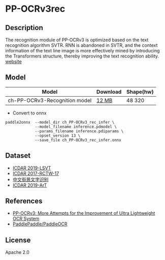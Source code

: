 <!--- SPDX-License-Identifier: Apache 2.0 -->

# PP-OCRv3rec

## Description

The recognition module of PP-OCRv3 is optimized based on the text recognition
algorithm SVTR. RNN is abandoned in SVTR, and the context information of the
text line image is more effectively mined by introducing the Transformers
structure, thereby improving the text recognition ability.
[website](https://github.com/PaddlePaddle/PaddleOCR/blob/release/2.6/doc/doc_en/PP-OCRv3_introduction_en.md)

## Model

| Model                          | Download                              | Shape(hw) |
| ------------------------------ |:------------------------------------- |:--------- |
| ch-PP-OCRv3-Recognition model  | [12 MB](ch_PP-OCRv3_rec_infer.tar)    | 48 320    |

* Convert to onnx

``` shell
paddle2onnx  --model_dir ch_PP-OCRv3_rec_infer \
             --model_filename inference.pdmodel \
             --params_filename inference.pdiparams \
             --opset_version 13 \
             --save_file ch_PP-OCRv3_rec_infer.onnx
```

## Dataset

* [ICDAR 2019-LSVT](https://aistudio.baidu.com/aistudio/datasetdetail/177210)
* [ICDAR 2017-RCTW-17](https://rctw.vlrlab.net/dataset)
* [中文街景文字识别](https://aistudio.baidu.com/aistudio/datasetdetail/8429)
* [ICDAR 2019-ArT](https://ai.baidu.com/broad/download?dataset=art)

## References

* [PP-OCRv3: More Attempts for the Improvement of Ultra Lightweight OCR System](https://arxiv.org/abs/2206.03001v2)
* [PaddlePaddle/PaddleOCR](https://github.com/PaddlePaddle/FastDeploy/tree/develop/examples/vision/ocr)

## License

Apache 2.0
